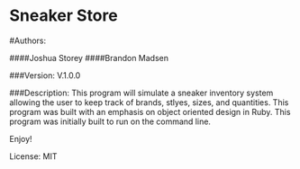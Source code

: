  Sneaker Store
==================================

#Authors:

####Joshua Storey
####Brandon Madsen

###Version:
V.1.0.0

###Description:
This program will simulate a sneaker inventory system allowing the user to keep track of brands, stlyes, sizes, and quantities. This program was built with an emphasis on object oriented design in Ruby. This program was initially built to run on the command line.

Enjoy!

License: MIT
